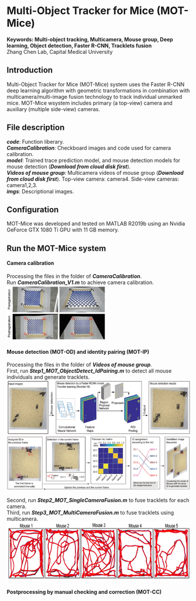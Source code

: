 # Multi-Object Tracker for Mice (MOT-Mice)
**Keywords: Multi-object tracking, Multicamera, Mouse group, Deep learning, Object detection, Faster R-CNN, Tracklets fusion** <br>
Zhang Chen Lab, Capital Medical University

## Introduction
Multi-Object Tracker for Mice (MOT-Mice) system uses the Faster R-CNN deep learning algorithm with geometric transformations in combination with multicamera/multi-image fusion technology to track individual unmarked mice.
MOT-Mice wsystem includes primary (a top-view) camera and auxiliary (multiple side-view) cameras.

## File description
***code***: Function liberary.  <br>
***CameraCalibration***: Checkboard images and code used for camera calibration. <br>
***model***: Trained trace prediction model, and mouse detection models for mouse detection (***Download from cloud disk first***). <br>
***Videos of mouse group***: Multicamera videos of mouse group (***Download from cloud disk first***). Top-view camera: camera4. Side-view cameras: camera1,2,3. <br>
***imgs***: Descriptional images.  <br>

## Configuration
MOT-Mice was developed and tested on MATLAB R2019b using an Nvidia GeForce GTX 1080 Ti GPU with 11 GB memory.

## Run the MOT-Mice system
#### Camera calibration
Processing the files in the folder of ***CameraCalibration***. <br>
Run ***CameraCalibration_V1.m*** to achieve camera calibration. <br>
<img src="imgs/CameraCalibration-2.png" height="150px" width="auto"/> 

#### Mouse detection (MOT-OD) and identity pairing (MOT-IP)
Processing the files in the folder of ***Videos of mouse group***. <br>
First, run ***Step1_MOT_ObjectDetect_IdPairing.m*** to detect all mouse individuals and generate tracklets.  <br>
<img src="imgs/MOT_OD .png" height="150px" width="auto"/>    <br>
<img src="imgs/MOT_IP.png" height="150px" width="auto"/>    <br>

Second, run ***Step2_MOT_SingleCameraFusion.m*** to fuse tracklets for each camera.  <br>
Third, run ***Step3_MOT_MultiCameraFusion.m*** to fuse tracklets using multicamera.  <br>
<img src="imgs/trajectories-1.png" height="160px" width="auto"/>    <br>

#### Postprocessing by manual checking and correction (MOT-CC)
